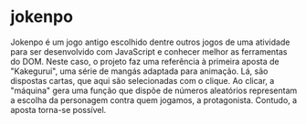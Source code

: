 # jokenpo
Jokenpo é um jogo antigo escolhido dentre outros jogos de uma atividade para ser desenvolvido com JavaScript e conhecer melhor as ferramentas do DOM.
Neste caso, o projeto faz uma referência à primeira aposta de "Kakegurui", uma série de mangás adaptada para animação. Lá, são dispostas cartas, que aqui são selecionadas com o clique.
Ao clicar, a "máquina" gera uma função que dispõe de números aleatórios representam a escolha da personagem contra quem jogamos, a protagonista. 
Contudo, a aposta torna-se possível.
